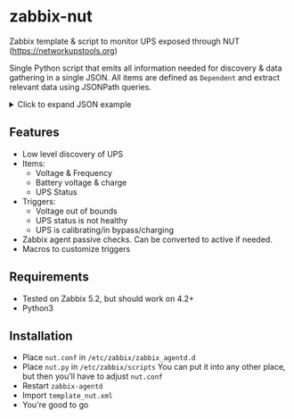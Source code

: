 # zabbix-nut

Zabbix template & script to monitor UPS exposed through NUT (https://networkupstools.org)

Single Python script that emits all information needed for discovery & data gathering in a single JSON.
All items are defined as `Dependent` and extract relevant data using JSONPath queries.

<details>
    <summary>Click to expand JSON example</summary>

```json
{
 "vars": {
  "ups": {
   "battery.charge": 100,
   "battery.voltage": 27.7,
   "battery.voltage.high": 27.7,
   "battery.voltage.low": 21,
   "battery.voltage.nominal": 24.0,
   "device.mfr": "",
   "device.model": "1500VA",
   "device.type": "ups",
   "driver.name": "blazer_usb",
   "driver.parameter.pollinterval": 2,
   "driver.parameter.port": "auto",
   "driver.parameter.synchronous": "no",
   "driver.version": "2.7.4",
   "driver.version.internal": 0.12,
   "input.current.nominal": 6.0,
   "input.frequency": 50.0,
   "input.frequency.nominal": 50,
   "input.voltage": 221.7,
   "input.voltage.fault": 0.5,
   "input.voltage.nominal": 230,
   "output.voltage": 223.0,
   "ups.beeper.status": "enabled",
   "ups.delay.shutdown": 30,
   "ups.delay.start": 180,
   "ups.firmware": "",
   "ups.load": 26,
   "ups.mfr": "",
   "ups.model": "1500VA",
   "ups.productid": 5161,
   "ups.status": "OL",
   "ups.type": "offline / line interactive",
   "ups.vendorid": 665
  }
 },
 "list": [
  {
   "name": "ups"
  }
 ]
}
```
</details>

## Features

- Low level discovery of UPS
- Items:
  - Voltage & Frequency
  - Battery voltage & charge
  - UPS Status
- Triggers:
  - Voltage out of bounds
  - UPS status is not healthy
  - UPS is calibrating/in bypass/charging
- Zabbix agent passive checks. Can be converted to active if needed.
- Macros to customize triggers

## Requirements

- Tested on Zabbix 5.2, but should work on 4.2+
- Python3

## Installation

- Place `nut.conf` in `/etc/zabbix/zabbix_agentd.d`
- Place `nut.py` in `/etc/zabbix/scripts`
  You can put it into any other place, but then you'll have to adjust `nut.conf`
- Restart `zabbix-agentd`
- Import `template_nut.xml`
- You're good to go
